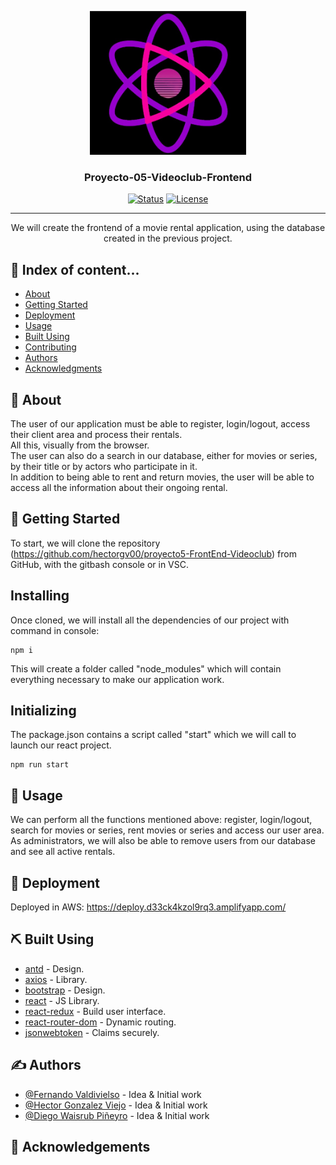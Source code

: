 <p align="center">
  <a href="https://github.com/hectorgv00/proyecto5-FrontEnd-Videoclub" rel="noopener">
 <img width=250px height=230px src="./public/directLogo.jpeg" alt="Project logo"></a>
</p>

<h3 align="center">Proyecto-05-Videoclub-Frontend</h3>

<div align="center">

[![Status](https://img.shields.io/badge/status-active-success.svg)]()
[![License](https://img.shields.io/badge/license-MIT-blue.svg)](/LICENSE)

</div>

---

<p align="center"> We will create the frontend of a movie rental application, using the database created in the previous project.
    <br> 
</p>

## 📝 Index of content...

- [About](#about)
- [Getting Started](#getting_started)
- [Deployment](#deployment)
- [Usage](#usage)
- [Built Using](#built_using)
- [Contributing](../CONTRIBUTING.md)
- [Authors](#authors)
- [Acknowledgments](#acknowledgement)

## 🧐 About <a name = "about"></a>

The user of our application must be able to register, login/logout, access their client area and process their rentals. 
<br> 
All this, visually from the browser.
<br>
The user can also do a search in our database, either for movies or series, by their title or by actors who participate in it.
<br>
In addition to being able to rent and return movies, the user will be able to access all the information about their ongoing rental.

## 🏁 Getting Started <a name = "getting_started"></a>

To start, we will clone the repository (https://github.com/hectorgv00/proyecto5-FrontEnd-Videoclub) from GitHub,
with the gitbash console or in VSC.

## Installing

Once cloned, we will install all the dependencies of our project with command in console:

```
npm i
```

This will create a folder called "node_modules" which will contain everything necessary to make our application work.

## Initializing

The package.json contains a script called "start" which we will call to launch our react project.

```
npm run start
```

## 🎈 Usage <a name="usage"></a>

We can perform all the functions mentioned above: register, login/logout, search for movies or series, rent movies or series and access our user area.
<br>
As administrators, we will also be able to remove users from our database and see all active rentals.

## 🚀 Deployment <a name = "deployment"></a>

Deployed in AWS:
https://deploy.d33ck4kzol9rq3.amplifyapp.com/

## ⛏️ Built Using <a name = "built_using"></a>

- [antd](https://ant.design/) - Design.
- [axios](https://axios-http.com) - Library.
- [bootstrap](https://react-bootstrap.github.io/) - Design.
- [react](https://reactjs.org/) - JS Library.
- [react-redux](https://react-redux.js.org/) - Build user interface.
- [react-router-dom](https://reactrouter.com/) - Dynamic routing.
- [jsonwebtoken](https://jwt.io/) - Claims securely.

## ✍️ Authors <a name = "authors"></a>

- [@Fernando Valdivielso](https://github.com/valdidev) - Idea & Initial work
- [@Hector Gonzalez Viejo](https://github.com/hectorgv00) - Idea & Initial work
- [@Diego Waisrub Piñeyro](https://github.com/Di3LuX) - Idea & Initial work

## 🎉 Acknowledgements <a name = "acknowledgement"></a>
